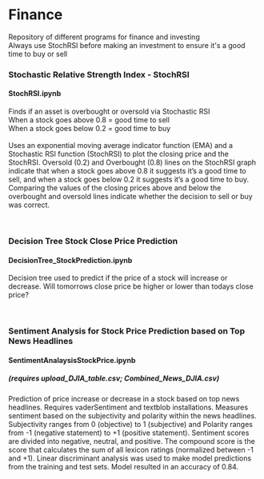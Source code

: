 # Finance
Repository of different programs for finance and investing
<br />
Always use StochRSI before making an investment to ensure it's a good time to buy or sell
<br />

### Stochastic Relative Strength Index - StochRSI
#### StochRSI.ipynb 
Finds if an asset is overbought or oversold via Stochastic RSI
<br />
When a stock goes above 0.8 = good time to sell
<br />
When a stock goes below 0.2 = good time to buy
<br />
<br />
Uses an exponential moving average indicator function (EMA) and a Stochastic RSI function (StochRSI) to plot the closing price and the StochRSI. Oversold (0.2) and Overbought (0.8) lines on the StochRSI graph indicate that when a stock goes above 0.8 it suggests it’s a good time to sell, and when a stock goes below 0.2 it suggests it’s a good time to buy. Comparing the values of the closing prices above and below the overbought and oversold lines indicate whether the decision to sell or buy was correct.

<br />

### Decision Tree Stock Close Price Prediction
#### DecisionTree_StockPrediction.ipynb
Decision tree used to predict if the price of a stock will increase or decrease. Will tomorrows close price be higher or lower than todays close price?

<br />

### Sentiment Analysis for Stock Price Prediction based on Top News Headlines
#### SentimentAnalaysisStockPrice.ipynb
##### (requires upload_DJIA_table.csv; Combined_News_DJIA.csv)
Prediction of price increase or decrease in a stock based on top news headlines. Requires vaderSentiment and textblob installations. Measures sentiment based on the subjectivity and polarity within the news headlines. Subjectivity ranges from 0 (objective) to 1 (subjective) and Polarity ranges from -1 (negative statement) to +1 (positive statement). Sentiment scores are divided into negative, neutral, and positive. The compound score is the score that calculates the sum of all lexicon ratings (normalized between -1 and +1). Linear discriminant analysis was used to make model predictions from the training and test sets. Model resulted in an accuracy of 0.84.
